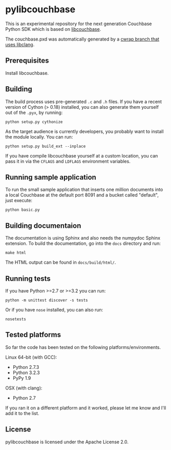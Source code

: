 pylibcouchbase
==============

This is an experimental repository for the next generation Couchbase Python
SDK which is based on [libcouchbase][1].

The couchbase.pxd was automatically generated by a [cwrap branch that uses
libclang][2].


Prerequisites
-------------

Install libcouchbase.


Building
--------

The build process uses pre-generated `.c` and `.h` files. If you have a recent 
version of Cython (> 0.18) installed, you can also generate them yourself out of
the `.pyx`, by running:

    python setup.py cythonize

As the target audience is currently developers, you probably want to install
the module locally. You can run:

    python setup.py build_ext --inplace

If you have compile libcouchbase yourself at a custom location, you can pass
it in via the `CFLAGS` and `LDFLAGS` environment variables. 



Running sample application
--------------------------

To run the small sample application that inserts one million documents into
a local Couchbase at the default port 8091 and a bucket called "default",
just execute:

    python basic.py


Building documentaion
---------------------

The documentation is using Sphinx and also needs the numpydoc Sphinx extension.
To build the documentation, go into the `docs` directory and run:

    make html

The HTML output can be found in `docs/build/html/`.


Running tests
-------------

If you have Python >=2.7 or >=3.2 you can run:

    python -m unittest discover -s tests

Or if you have `nose` installed, you can also run:

    nosetests


Tested platforms
----------------

So far the code has been tested on the following platforms/environments.

Linux 64-bit (with GCC):

 - Python 2.7.3
 - Python 3.2.3
 - PyPy 1.9

OSX (with clang):

 - Python 2.7


If you ran it on a different platform and it worked, please let me know and
I'll add it to the list.


License
-------

pylibcouchbase is licensed under the Apache License 2.0.



[1]: https://github.com/couchbase/libcouchbase
[2]: https://github.com/geggo/cwrap
